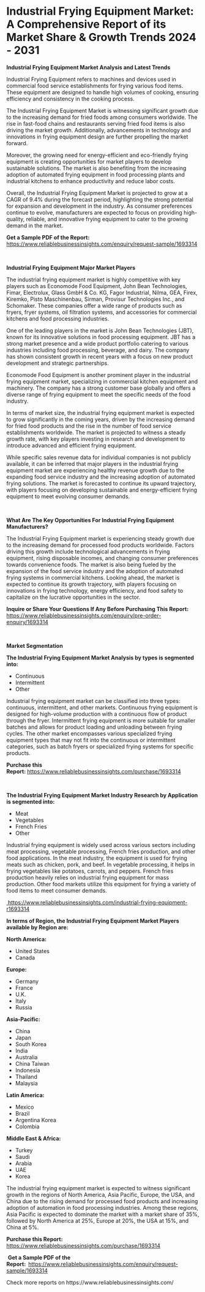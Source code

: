 <p><h1>Industrial Frying Equipment Market: A Comprehensive Report of its Market Share & Growth Trends 2024 - 2031</h1></p><p><strong>Industrial Frying Equipment Market Analysis and Latest Trends</strong></p>
<p><p>Industrial Frying Equipment refers to machines and devices used in commercial food service establishments for frying various food items. These equipment are designed to handle high volumes of cooking, ensuring efficiency and consistency in the cooking process.</p><p>The Industrial Frying Equipment Market is witnessing significant growth due to the increasing demand for fried foods among consumers worldwide. The rise in fast-food chains and restaurants serving fried food items is also driving the market growth. Additionally, advancements in technology and innovations in frying equipment design are further propelling the market forward.</p><p>Moreover, the growing need for energy-efficient and eco-friendly frying equipment is creating opportunities for market players to develop sustainable solutions. The market is also benefiting from the increasing adoption of automated frying equipment in food processing plants and industrial kitchens to enhance productivity and reduce labor costs.</p><p>Overall, the Industrial Frying Equipment Market is projected to grow at a CAGR of 9.4% during the forecast period, highlighting the strong potential for expansion and development in the industry. As consumer preferences continue to evolve, manufacturers are expected to focus on providing high-quality, reliable, and innovative frying equipment to cater to the growing demand in the market.</p></p>
<p><strong>Get a Sample PDF of the Report:&nbsp;</strong> <a href="https://www.reliablebusinessinsights.com/enquiry/request-sample/1693314">https://www.reliablebusinessinsights.com/enquiry/request-sample/1693314</a></p>
<p>&nbsp;</p>
<p><strong>Industrial Frying Equipment Major Market Players</strong></p>
<p><p>The industrial frying equipment market is highly competitive with key players such as Economode Food Equipment, John Bean Technologies, Fimar, Electrolux, Glass GmbH & Co. KG, Fagor Industrial, Nilma, GEA, Firex, Kiremko, Pisto Maschinenbau, Sirman, Provisur Technologies Inc., and Schomaker. These companies offer a wide range of products such as fryers, fryer systems, oil filtration systems, and accessories for commercial kitchens and food processing industries.</p><p>One of the leading players in the market is John Bean Technologies (JBT), known for its innovative solutions in food processing equipment. JBT has a strong market presence and a wide product portfolio catering to various industries including food processing, beverage, and dairy. The company has shown consistent growth in recent years with a focus on new product development and strategic partnerships.</p><p>Economode Food Equipment is another prominent player in the industrial frying equipment market, specializing in commercial kitchen equipment and machinery. The company has a strong customer base globally and offers a diverse range of frying equipment to meet the specific needs of the food industry.</p><p>In terms of market size, the industrial frying equipment market is expected to grow significantly in the coming years, driven by the increasing demand for fried food products and the rise in the number of food service establishments worldwide. The market is projected to witness a steady growth rate, with key players investing in research and development to introduce advanced and efficient frying equipment.</p><p>While specific sales revenue data for individual companies is not publicly available, it can be inferred that major players in the industrial frying equipment market are experiencing healthy revenue growth due to the expanding food service industry and the increasing adoption of automated frying solutions. The market is forecasted to continue its upward trajectory, with players focusing on developing sustainable and energy-efficient frying equipment to meet evolving consumer demands.</p></p>
<p>&nbsp;</p>
<p><strong>What Are The Key Opportunities For Industrial Frying Equipment Manufacturers?</strong></p>
<p><p>The Industrial Frying Equipment market is experiencing steady growth due to the increasing demand for processed food products worldwide. Factors driving this growth include technological advancements in frying equipment, rising disposable incomes, and changing consumer preferences towards convenience foods. The market is also being fueled by the expansion of the food service industry and the adoption of automated frying systems in commercial kitchens. Looking ahead, the market is expected to continue its growth trajectory, with players focusing on innovations in frying technology, energy efficiency, and food safety to capitalize on the lucrative opportunities in the sector.</p></p>
<p><strong>Inquire or Share Your Questions If Any Before Purchasing This Report:</strong> <a href="https://www.reliablebusinessinsights.com/enquiry/pre-order-enquiry/1693314">https://www.reliablebusinessinsights.com/enquiry/pre-order-enquiry/1693314</a></p>
<p>&nbsp;</p>
<p><strong>Market Segmentation</strong></p>
<p><strong>The Industrial Frying Equipment Market Analysis by types is segmented into:</strong></p>
<p><ul><li>Continuous</li><li>Intermittent</li><li>Other</li></ul></p>
<p><p>Industrial frying equipment market can be classified into three types: continuous, intermittent, and other markets. Continuous frying equipment is designed for high-volume production with a continuous flow of product through the fryer. Intermittent frying equipment is more suitable for smaller batches and allows for product loading and unloading between frying cycles. The other market encompasses various specialized frying equipment types that may not fit into the continuous or intermittent categories, such as batch fryers or specialized frying systems for specific products.</p></p>
<p><strong>Purchase this Report:&nbsp;</strong><a href="https://www.reliablebusinessinsights.com/purchase/1693314">https://www.reliablebusinessinsights.com/purchase/1693314</a></p>
<p>&nbsp;</p>
<p><strong>The Industrial Frying Equipment Market Industry Research by Application is segmented into:</strong></p>
<p><ul><li>Meat</li><li>Vegetables</li><li>French Fries</li><li>Other</li></ul></p>
<p><p>Industrial frying equipment is widely used across various sectors including meat processing, vegetable processing, French fries production, and other food applications. In the meat industry, the equipment is used for frying meats such as chicken, pork, and beef. In vegetable processing, it helps in frying vegetables like potatoes, carrots, and peppers. French fries production heavily relies on industrial frying equipment for mass production. Other food markets utilize this equipment for frying a variety of food items to meet consumer demands.</p></p>
<p><a href="https://www.reliablebusinessinsights.com/industrial-frying-equipment-r1693314">&nbsp;https://www.reliablebusinessinsights.com/industrial-frying-equipment-r1693314</a></p>
<p><strong>In terms of Region, the Industrial Frying Equipment Market Players available by Region are:</strong></p>
<p>
    <p> <strong> North America: </strong>
        <ul>
            <li>United States</li>
            <li>Canada</li>
        </ul>
        </p> 
    <p> <strong> Europe: </strong>
        <ul>
            <li>Germany</li>
            <li>France</li>
            <li>U.K.</li>
            <li>Italy</li>
            <li>Russia</li>
        </ul>
        </p> 
    <p> <strong> Asia-Pacific: </strong>
        <ul>
            <li>China</li>
            <li>Japan</li>
            <li>South Korea</li>
            <li>India</li>
            <li>Australia</li>
            <li>China Taiwan</li>
            <li>Indonesia</li>
            <li>Thailand</li>
            <li>Malaysia</li>
        </ul>
        </p> 
    <p> <strong> Latin America: </strong>
        <ul>
            <li>Mexico</li>
            <li>Brazil</li>
            <li>Argentina Korea</li>
            <li>Colombia</li>
        </ul>
        </p> 
    <p> <strong> Middle East & Africa: </strong>
        <ul>
            <li>Turkey</li>
            <li>Saudi</li>
            <li>Arabia</li>
            <li>UAE</li>
            <li>Korea</li>
        </ul>
    </p>
    </p>
<p><p>The industrial frying equipment market is expected to witness significant growth in the regions of North America, Asia Pacific, Europe, the USA, and China due to the rising demand for processed food products and increasing adoption of automation in food processing industries. Among these regions, Asia Pacific is expected to dominate the market with a market share of 35%, followed by North America at 25%, Europe at 20%, the USA at 15%, and China at 5%.</p></p>
<p><strong>Purchase this Report: </strong><a href="https://www.reliablebusinessinsights.com/purchase/1693314">https://www.reliablebusinessinsights.com/purchase/1693314</a></p>
<p>&nbsp;<strong>Get a Sample PDF of the Report:&nbsp;&nbsp;</strong><a href="https://www.reliablebusinessinsights.com/enquiry/request-sample/1693314">https://www.reliablebusinessinsights.com/enquiry/request-sample/1693314</a></p>
<p><strong></strong></p>
<p>Check more reports on https://www.reliablebusinessinsights.com/</p>